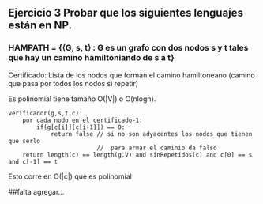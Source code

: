 ## Ejercicio 3 Probar que los siguientes lenguajes están en NP.

### HAMPATH = {⟨G, s, t⟩ : G es un grafo con dos nodos s y t tales que hay un camino hamiltoniando de s a t}

Certificado: Lista de los nodos que forman el camino hamiltoneano (camino que pasa por todos los nodos si repetir)

Es polinomial tiene tamaño O(|V|) o O(nlogn).

```
verificador(g,s,t,c):
    por cada nodo en el certificado-1:
        if(g[c[i]][c[i+1]]) == 0:
            return false // si no son adyacentes los nodos que tienen que serlo
                         //  para armar el caminio da falso
    return length(c) == length(g.V) and sinRepetidos(c) and c[0] == s and c[-1] == t
```

Esto corre en O(|c|) que es polinomial

##falta agregar...
